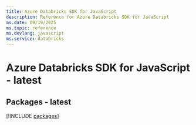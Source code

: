 ```yaml
---
title: Azure Databricks SDK for JavaScript
description: Reference for Azure Databricks SDK for JavaScript
ms.date: 09/19/2025
ms.topic: reference
ms.devlang: javascript
ms.service: databricks
---
```

# Azure Databricks SDK for JavaScript - latest
## Packages - latest
[!INCLUDE [packages](databricks-index.md)]